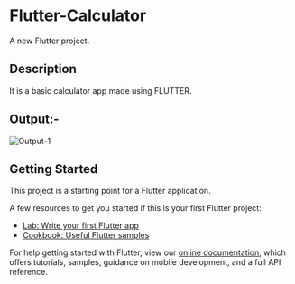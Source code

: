 # Flutter-Calculator

A new Flutter project.

## Description

It is a basic calculator app made using FLUTTER.

## Output:-

![Output-1](https://user-images.githubusercontent.com/67038867/86249772-595a4780-bbcd-11ea-86b8-567bfe377df7.gif)

## Getting Started

This project is a starting point for a Flutter application.

A few resources to get you started if this is your first Flutter project:

- [Lab: Write your first Flutter app](https://flutter.dev/docs/get-started/codelab)
- [Cookbook: Useful Flutter samples](https://flutter.dev/docs/cookbook)

For help getting started with Flutter, view our
[online documentation](https://flutter.dev/docs), which offers tutorials,
samples, guidance on mobile development, and a full API reference.


